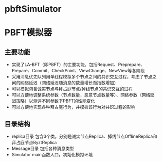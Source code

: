 # pbftSimulator
# PBFT模拟器
## 主要功能
- 实现了LA-BFT（即PBFT）的主要功能，包括Request、Preprepare、Prepare、Commit、CheckPoint、ViewChange、NewView等各阶段
- 采用消息优先队列用单线程模拟多个节点之间的共识交互过程，考虑了节点之间的网络延迟（网络延迟随消息的数量增长而指数增加）
- 可以模拟包含诚实节点与拜占庭节点/掉线节点的共识交互的过程
- 可以方便地调整系统参数（节点数量，恶意节点数量等）、网络参数（网络延迟策略）以测评不同参数下PBFT的性能变化
- 可以方便地实现各种拜占庭行为，并模拟该行为对共识过程的影响
## 目录结构
- replica目录 包含3个类，分别是诚实节点Replica、掉线节点OfflineReplica和拜占庭节点ByztReplica
- Message目录 包括各种消息类型
- Simulator main函数入口，初始化模拟环境
